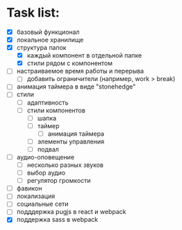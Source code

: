 # Task list:

- [x] базовый функционал
- [x] локальное хранилище
- [x] структура папок
  - [x] каждый компонент в отдельной папке
  - [x] стили рядом с компонентом
- [ ] настраиваемое время работы и перерыва
  - [ ] добавить ограничители (например, work > break)
- [ ] анимация таймера в виде "stonehedge"
- [ ] стили
  - [ ] адаптивность
  - [ ] стили компонентов
    - [ ] шапка
    - [ ] таймер
      - [ ] анимация таймера
    - [ ] элементы управления
    - [ ] подвал
- [ ] аудио-оповещение
  - [ ] несколько разных звуков
  - [ ] выбор аудио
  - [ ] регулятор громкости
- [ ] фавикон
- [ ] локализация
- [ ] социальные сети
- [ ] подддержка pugjs в react и webpack
- [x] поддержка sass в webpack